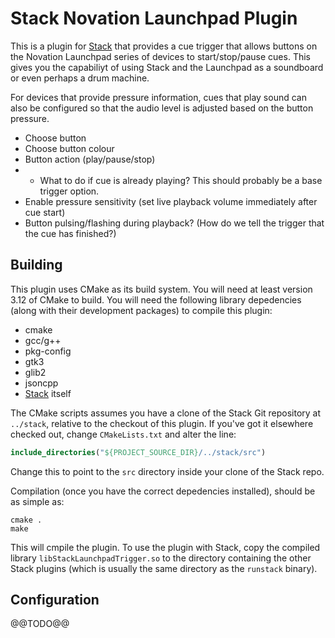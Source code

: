 # Stack Novation Launchpad Plugin

This is a plugin for [Stack](https://github.com/claytonpeters/stack) that
provides a cue trigger that allows buttons on the Novation Launchpad series of
devices to start/stop/pause cues. This gives you the capabiliyt of using Stack
and the Launchpad as a soundboard or even perhaps a drum machine.

For devices that provide pressure information, cues that play sound can also
be configured so that the audio level is adjusted based on the button pressure.

* Choose button
* Choose button colour
* Button action (play/pause/stop)
* * What to do if cue is already playing? This should probably be a base trigger
    option.
* Enable pressure sensitivity (set live playback volume immediately after cue start)
* Button pulsing/flashing during playback? (How do we tell the trigger that the cue has finished?)

## Building

This plugin uses CMake as its build system. You will need at least version 3.12
of CMake to build. You will need the following library depedencies (along with
their development packages) to compile this plugin:

* cmake
* gcc/g++
* pkg-config
* gtk3
* glib2
* jsoncpp
* [Stack](https://github.com/claytonpeters/stack) itself

The CMake scripts assumes you have a clone of the Stack Git repository at
`../stack`, relative to the checkout of this plugin. If you've got it elsewhere
checked out, change `CMakeLists.txt` and alter the line:

```cmake
include_directories("${PROJECT_SOURCE_DIR}/../stack/src")
```

Change this to point to the `src` directory inside your clone of the Stack
repo.

Compilation (once you have the correct depedencies installed), should be as
simple as:

```shell
cmake .
make
```

This will cmpile the plugin. To use the plugin with Stack, copy the compiled
library `libStackLaunchpadTrigger.so` to the directory containing the other Stack
plugins (which is usually the same directory as the `runstack` binary).

## Configuration

@@TODO@@

